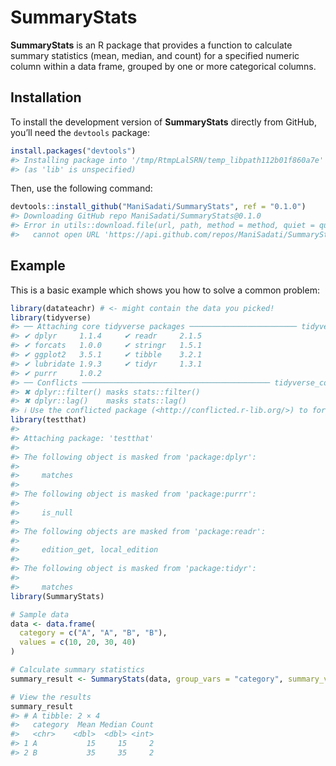 
<!-- README.md is generated from README.Rmd. Please edit that file -->

# SummaryStats

<!-- badges: start -->
<!-- badges: end -->

**SummaryStats** is an R package that provides a function to calculate
summary statistics (mean, median, and count) for a specified numeric
column within a data frame, grouped by one or more categorical columns.

## Installation

To install the development version of **SummaryStats** directly from
GitHub, you’ll need the `devtools` package:

``` r
install.packages("devtools")
#> Installing package into '/tmp/RtmpLalSRN/temp_libpath112b01f860a7e'
#> (as 'lib' is unspecified)
```

Then, use the following command:

``` r
devtools::install_github("ManiSadati/SummaryStats", ref = "0.1.0")
#> Downloading GitHub repo ManiSadati/SummaryStats@0.1.0
#> Error in utils::download.file(url, path, method = method, quiet = quiet,  : 
#>   cannot open URL 'https://api.github.com/repos/ManiSadati/SummaryStats/tarball/0.1.0'
```

## Example

This is a basic example which shows you how to solve a common problem:

``` r
library(datateachr) # <- might contain the data you picked!
library(tidyverse)
#> ── Attaching core tidyverse packages ──────────────────────── tidyverse 2.0.0 ──
#> ✔ dplyr     1.1.4     ✔ readr     2.1.5
#> ✔ forcats   1.0.0     ✔ stringr   1.5.1
#> ✔ ggplot2   3.5.1     ✔ tibble    3.2.1
#> ✔ lubridate 1.9.3     ✔ tidyr     1.3.1
#> ✔ purrr     1.0.2     
#> ── Conflicts ────────────────────────────────────────── tidyverse_conflicts() ──
#> ✖ dplyr::filter() masks stats::filter()
#> ✖ dplyr::lag()    masks stats::lag()
#> ℹ Use the conflicted package (<http://conflicted.r-lib.org/>) to force all conflicts to become errors
library(testthat)
#> 
#> Attaching package: 'testthat'
#> 
#> The following object is masked from 'package:dplyr':
#> 
#>     matches
#> 
#> The following object is masked from 'package:purrr':
#> 
#>     is_null
#> 
#> The following objects are masked from 'package:readr':
#> 
#>     edition_get, local_edition
#> 
#> The following object is masked from 'package:tidyr':
#> 
#>     matches
library(SummaryStats)

# Sample data
data <- data.frame(
  category = c("A", "A", "B", "B"),
  values = c(10, 20, 30, 40)
)

# Calculate summary statistics
summary_result <- SummaryStats(data, group_vars = "category", summary_var = "values")

# View the results
summary_result
#> # A tibble: 2 × 4
#>   category  Mean Median Count
#>   <chr>    <dbl>  <dbl> <int>
#> 1 A           15     15     2
#> 2 B           35     35     2
```
